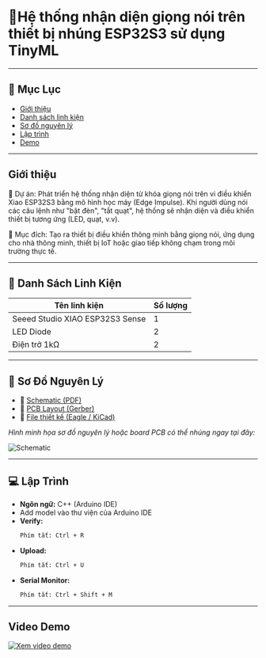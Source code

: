 # 🔌Hệ thống nhận diện giọng nói trên thiết bị nhúng ESP32S3 sử dụng TinyML 

---

## 📑 Mục Lục

- [Giới thiệu](#giới-thiệu)
- [Danh sách linh kiện](#danh-sách-linh-kiện)
- [Sơ đồ nguyên lý](#sơ-đồ-nguyên-lý)
- [Lập trình](#lập-trình)
- [Demo](#demo)

---

## Giới thiệu

📌 Dự án: Phát triển hệ thống nhận diện từ khóa giọng nói trên vi điều khiển Xiao ESP32S3 bằng mô hình học máy (Edge Impulse). Khi người dùng nói các câu lệnh như "bật đèn", "tắt quạt", hệ thống sẽ nhận diện và điều khiển thiết bị tương ứng (LED, quạt, v.v).

🎯 Mục đích: Tạo ra thiết bị điều khiển thông minh bằng giọng nói, ứng dụng cho nhà thông minh, thiết bị IoT hoặc giao tiếp không chạm trong môi trường thực tế.

---


## 🧰 Danh Sách Linh Kiện

| Tên linh kiện                       | Số lượng | 
|-------------------------------------|----------|
| Seeed Studio XIAO ESP32S3 Sense     | 1        | 
| LED Diode                           | 2        | 
| Điện trở 1kΩ                        | 2        | 


---

## 🔧 Sơ Đồ Nguyên Lý

- 📎 [Schematic (PDF)](docs/schematic.pdf)
- 📎 [PCB Layout (Gerber)](docs/gerber.zip)
- 📎 [File thiết kế (Eagle / KiCad)](docs/project.kicad_pcb)

_Hình minh họa sơ đồ nguyên lý hoặc board PCB có thể nhúng ngay tại đây:_

![Schematic](docs/images/schematic.png)


---

## 💻 Lập Trình 

- **Ngôn ngữ:** C++ (Arduino IDE)
- Add model vào thư viện của Arduino IDE
- **Verify:**
  ```bash
  Phím tắt: Ctrl + R
- **Upload:**
  ```bash
  Phím tắt: Ctrl + U
- **Serial Monitor:**
  ```bash
  Phím tắt: Ctrl + Shift + M

---


## Video Demo


[![Xem video demo](https://img.youtube.com/vi/V25H6bmhsMc/0.jpg)](https://youtu.be/V25H6bmhsMc)
